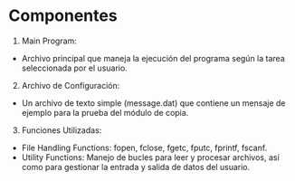 # Componentes
1.	Main Program:
- Archivo principal que maneja la ejecución del programa según la tarea seleccionada por el usuario.
2.	Archivo de Configuración:
- Un archivo de texto simple (message.dat) que contiene un mensaje de ejemplo para la prueba del módulo de copia.
3.	Funciones Utilizadas:
- File Handling Functions: fopen, fclose, fgetc, fputc, fprintf, fscanf.
- Utility Functions: Manejo de bucles para leer y procesar archivos, así como para gestionar la entrada y salida de datos del usuario.
